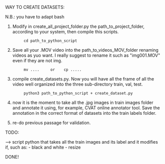 WAY TO CREATE DATASETS:

N.B.: you have to adapt bash 

1) Modify in create_all_project_folder.py the path_to_project_folder, according to your system, then compile this scripts.

            cd path_to_python_script

2) Save all your .MOV video into the path_to_videos_MOV_folder renaming videos as yuo want. I really suggest to rename it such as "img001.MOV" even if they are not img. 

            mv ....     or    cp .....
3) compile create_datasets.py. Now you will have all the frame of all the video well organized into the three sub-directory train, val, test.

            python3 path_to_python_script + create_dataset.py 
            
4) now it is the moment to take all the .jpg images in train images folder and annotate it using, for example, CVAT online annotator tool. Save the annotation in the correct format of datasets into the train labels folder.


5) re-do previous passage for validation.



TODO: 

--> script python that takes all the train images and its label and it modifies if, such as:
    - black and white 
    - resize 

DONE!